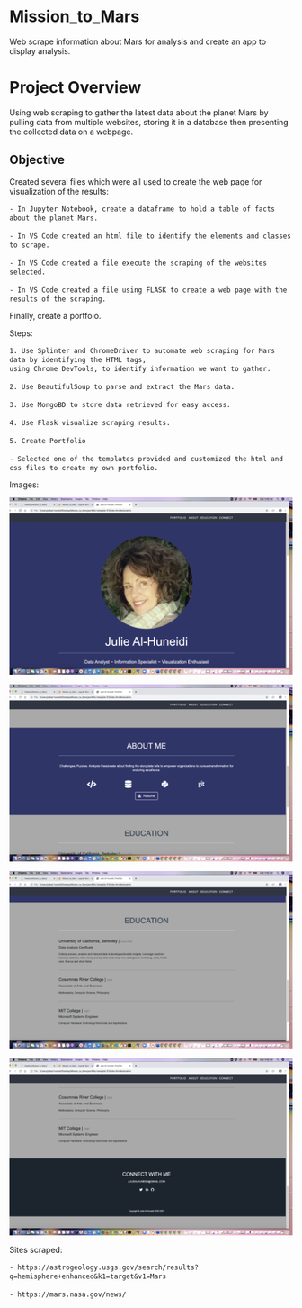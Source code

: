 # Mission_to_Mars
Web scrape information about Mars for analysis and create an app to display analysis.

# Project Overview
Using web scraping to gather the latest data about the planet Mars by pulling data from multiple websites, storing it in a database then presenting the collected data on a webpage.


## Objective

Created several files which were all used to create the web page for visualization of the results:

	- In Jupyter Notebook, create a dataframe to hold a table of facts about the planet Mars.
	
	- In VS Code created an html file to identify the elements and classes to scrape.
	
	- In VS Code created a file execute the scraping of the websites selected.
	
	- In VS Code created a file using FLASK to create a web page with the results of the scraping.
	
Finally, create a portfoio.

Steps:

	1. Use Splinter and ChromeDriver to automate web scraping for Mars data by identifying the HTML tags, 
	using Chrome DevTools, to identify information we want to gather.
	
	2. Use BeautifulSoup to parse and extract the Mars data. 
	
	3. Use MongoBD to store data retrieved for easy access.
	
	4. Use Flask visualize scraping results.
	
	5. Create Portfolio
	
	- Selected one of the templates provided and customized the html and css files to create my own portfolio.
	
	
  Images:
  
  ![alt_text](https://github.com/Al-Huneidi/Mission_to_Mars/blob/master/screenshots/Portfolio_1.png)
  
  ![alt_text](https://github.com/Al-Huneidi/Mission_to_Mars/blob/master/screenshots/Portfolio_2.png)
  
  ![alt_text](https://github.com/Al-Huneidi/Mission_to_Mars/blob/master/screenshots/Portfolio_3.png)
  
  ![alt_text](https://github.com/Al-Huneidi/Mission_to_Mars/blob/master/screenshots/Portfolio_4.png)


Sites scraped:

	- https://astrogeology.usgs.gov/search/results?q=hemisphere+enhanced&k1=target&v1=Mars

	- https://mars.nasa.gov/news/
